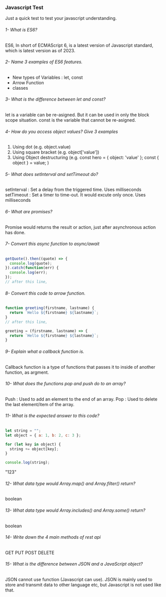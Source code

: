 ### Javascript Test

Just a quick test to test your javascript understanding.

###### 1- What is ES6?

ES6, In short of ECMAScript 6, is a latest version of Javascript standard, which is latest version as of 2023.

###### 2- Name 3 examples of ES6 features.

 - New types of Variables : let, const
 - Arrow Function
 - classes

###### 3- What is the difference between let and const?

let is a variable can be re-asigned. But it can be used in only the block scope situation.
const is the variable that cannot be re-asigned.

###### 4- How do you access object values? Give 3 examples

1. Using dot (e.g. object.value)
2. Using square bracket (e.g. object['value'])
3. Using Object destructuring (e.g.
  const hero = {
    object: 'value'
  };
  const { object } = value;
 )

###### 5- What does setInterval and setTimeout do?

setInterval : Set a delay from the triggered time. Uses milliseconds
setTimeout : Set a timer to time-out. It would excute only once. Uses milliseconds

###### 6- What are promises?

Promise would returns the result or action, just after asynchronous action has done.

###### 7- Convert this async function to async/await

```js
getQuote().then((quote) => {
  console.log(quote);
}).catch(function(err) {
  console.log(err);
});
// after this line,

```
  
###### 8- Convert this code to arrow function.

```js
function greeting(firstname, lastname) {
  return `Hello ${firstname} ${lastname}`;
}
// after this line,

greeting = (firstname, lastname) => {
  return `Hello ${firstname} ${lastname}`;
}

```

###### 9- Explain what a callback function is.

Callback function is a type of functions that passes it to inside of another function, as argment.

###### 10- What does the functions pop and push do to an array?

Push : Used to add an element to the end of an array.
Pop : Used to delete the last element/item of the array.

###### 11- What is the expected answer to this code?

```js
let string = "";
let object = { a: 1, b: 2, c: 3 };

for (let key in object) {
  string += object[key];
}

console.log(string);
```
"123"

###### 12- What data type would Array.map() and Array.filter() return?

boolean

###### 13- What data type would Array.includes() and Array.some() return?

boolean

###### 14- Write down the 4 main methods of rest api

GET
PUT
POST
DELETE

###### 15- What is the difference between JSON and a JavaScript object?

JSON cannot use function (Javascript can use). JSON is mainly used to store and transmit data to other language etc, but Javascript is not used like that.